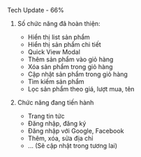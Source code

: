 Tech Update - 66%

1. Số chức năng đã hoàn thiện:
   - Hiển thị list sản phẩm
   - Hiển thị sản phẩm chi tiết
   - Quick View Modal
   - Thêm sản phẩm vào giỏ hàng
   - Xóa sản phẩm trong giỏ hàng
   - Cập nhật sản phẩm trong giỏ hàng
   - Tìm kiếm sản phẩm
   - Lọc sản phẩm theo giá, lượt mua, tên

2. Chức năng đang tiến hành
   - Trang tin tức
   - Đăng nhập, đăng ký
   - Đăng nhập với Google, Facebook
   - Thêm, xóa, sửa địa chỉ
   - ... (Sẽ cập nhật trong tương lai)
